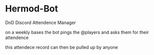 # Hermod-Bot
 DnD Discord Attendence Manager 

 on a weekly bases the bot pings the @players and asks them for their attendence
 
 this attendece record can then be pulled up by anyone

